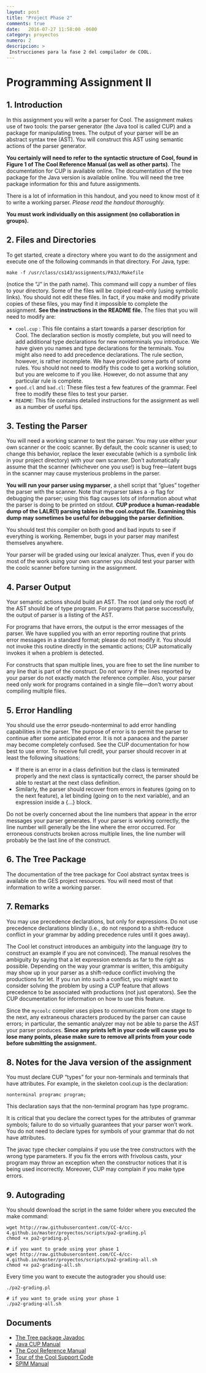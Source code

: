 ```yaml
---
layout: post
title: "Project Phase 2"
comments: true
date:   2016-07-27 11:58:00 -0600
category: proyectos
numero: 2
descripcion: >
 Instrucciones para la fase 2 del compilador de COOL.
---
```


# Programming Assignment II

## 1. Introduction

In this assignment you will write a parser for Cool. The assignment makes use of two tools: the parser generator (the Java tool is called CUP) and a package for manipulating trees. The output of your parser will be an abstract syntax tree (AST). You will construct this AST using semantic actions of the parser generator.

**You certainly will need to refer to the syntactic structure of Cool, found in Figure 1 of The Cool Reference Manual (as well as other parts)**. The documentation for CUP is available online. The documentation of the tree package for the Java version is available online. You will need the tree package information for this and future assignments.

There is a lot of information in this handout, and you need to know most of it to write a working parser. _Please read the handout thoroughly._

**You must work individually on this assignment (no collaboration in groups).**

## 2. Files and Directories

To get started, create a directory where you want to do the assignment and execute one of the following commands in that directory.  For Java, type:

```
make -f /usr/class/cs143/assignments/PA3J/Makefile
```
(notice the “J” in the path name). This command will copy a number of files to your directory. Some of the files will be copied read-only (using symbolic links). You should not edit these files. In fact, if you make and modify private copies of these files, you may find it impossible to complete the assignment. **See the instructions in the README file.** The files that you will need to modify are:


* `cool.cup` : This file contains a start towards a parser description for Cool. The declaration section is mostly complete, but you will need to add additional type declarations for new nonterminals you introduce. We have given you names and type declarations for the terminals. You might also need to add precedence declarations. The rule section, however, is rather incomplete. We have provided some parts of some rules. You should not need to modify this code to get a working solution, but you are welcome to if you like. However, do not assume that any particular rule is complete.
* `good.cl` and `bad.cl`: These files test a few features of the grammar. Feel free to modify these files to test your parser.
* `README`: This file contains detailed instructions for the assignment as well as a number of useful tips.


## 3. Testing the Parser
You will need a working scanner to test the parser. You may use either your own scanner or the coolc scanner. By default, the coolc scanner is used; to change this behavior, replace the lexer executable (which is a symbolic link in your project directory) with your own scanner. Don’t automatically assume that the scanner (whichever one you use!) is bug free—latent bugs in the scanner may cause mysterious problems in the parser.

**You will run your parser using myparser**, a shell script that “glues” together the parser with the scanner. Note that myparser takes a -p flag for debugging the parser; using this flag causes lots of information about what the parser is doing to be printed on stdout. **CUP produce a human-readable dump of the LALR(1) parsing tables in the cool.output file. Examining this dump may sometimes be useful for debugging the parser definition**.

You should test this compiler on both good and bad inputs to see if everything is working. Remember, bugs in your parser may manifest themselves anywhere.

Your parser will be graded using our lexical analyzer. Thus, even if you do most of the work using your own scanner you should test your parser with the coolc scanner before turning in the assignment.

## 4. Parser Output
Your semantic actions should build an AST. The root (and only the root) of the AST should be of type program. For programs that parse successfully, the output of parser is a listing of the AST.

For programs that have errors, the output is the error messages of the parser. We have supplied you with an error reporting routine that prints error messages in a standard format; please do not modify it. You should not invoke this routine directly in the semantic actions; CUP automatically invokes it when a problem is detected.

For constructs that span multiple lines, you are free to set the line number to any line that is part of the construct. Do not worry if the lines reported by your parser do not exactly match the reference compiler. Also, your parser need only work for programs contained in a single file—don’t worry about compiling multiple files.

## 5. Error Handling
You should use the error pseudo-nonterminal to add error handling capabilities in the parser. The purpose of error is to permit the parser to continue after some anticipated error. It is not a panacea and the parser may become completely confused. See the CUP documentation for how best to use error. To receive full credit, your parser should recover in at least the following situations:

* If there is an error in a class definition but the class is terminated properly and the next class is syntactically correct, the parser should be able to restart at the next class definition.
* Similarly, the parser should recover from errors in features (going on to the next feature), a let binding (going on to the next variable), and an expression inside a {...} block.

Do not be overly concerned about the line numbers that appear in the error messages your parser generates. If your parser is working correctly, the line number will generally be the line where the error occurred. For erroneous constructs broken across multiple lines, the line number will probably be the last line of the construct.

## 6. The Tree Package
The documentation of the tree package for Cool abstract syntax trees is available on the GES project resources. You will need most of that information to write a working parser.

## 7. Remarks

You may use precedence declarations, but only for expressions. Do not use precedence declarations blindly (i.e., do not respond to a shift-reduce conflict in your grammar by adding precedence rules until it goes away).

The Cool let construct introduces an ambiguity into the language (try to construct an example if you are not convinced). The manual resolves the ambiguity by saying that a let expression extends as far to the right as possible. Depending on the way your grammar is written, this ambiguity may show up in your parser as a shift-reduce conflict involving the productions for let. If you run into such a conflict, you might want to consider solving the problem by using a CUP feature that allows precedence to be associated with productions (not just operators). See the CUP documentation for information on how to use this feature.

Since the `mycoolc` compiler uses pipes to communicate from one stage to the next, any extraneous characters produced by the parser can cause errors; in particular, the semantic analyzer may not be able to parse the AST your parser produces. **Since any prints left in your code will cause you to lose many points, please make sure to remove all prints from your code before submitting the assignment.**

## 8. Notes for the Java version of the assignment
You must declare CUP “types” for your non-terminals and terminals that have attributes. For example, in the skeleton cool.cup is the declaration:

```
nonterminal programc program;
```
This declaration says that the non-terminal program has type programc.

It is critical that you declare the correct types for the attributes of grammar symbols; failure to do so virtually guarantees that your parser won’t work. You do not need to declare types for symbols of your grammar that do not have attributes.

The javac type checker complains if you use the tree constructors with the wrong type parameters. If you fix the errors with frivolous casts, your program may throw an exception when the constructor notices that it is being used incorrectly. Moreover, CUP may complain if you make type errors.

## 9. Autograding
You should download the script in the same folder where you executed the make command:
```shell
wget http://raw.githubusercontent.com/CC-4/cc-4.github.io/master/proyectos/scripts/pa2-grading.pl
chmod +x pa2-grading.pl

# if you want to grade using your phase 1
wget http://raw.githubusercontent.com/CC-4/cc-4.github.io/master/proyectos/scripts/pa2-grading-all.sh
chmod +x pa2-grading-all.sh
```

Every time you want to execute the autograder you should use:
```shell
./pa2-grading.pl

# if you want to grade using your phase 1
./pa2-grading-all.sh
```


## Documents
* [The Tree package Javadoc](http://web.stanford.edu/class/cs143/javadoc/cool_ast/)
* [Java CUP Manual](http://www2.cs.tum.edu/projects/cup/manual.html)
* [The Cool Reference Manual](http://web.stanford.edu/class/cs143/materials/cool-manual.pdf)
* [Tour of the Cool Support Code](http://web.stanford.edu/class/cs143/materials/cool-tour.pdf)
* [SPIM Manual](http://web.stanford.edu/class/cs143/materials/SPIM_Manual.pdf)
